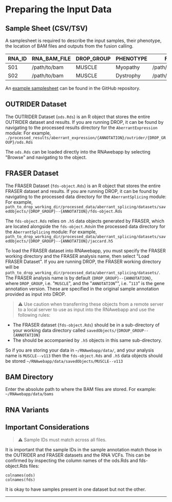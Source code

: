 # Preparing the Input Data

## Sample Sheet (CSV/TSV)

A samplesheet is required to describe the input samples, their phenotype, the location of BAM files and outputs from the fusion calling.

| RNA_ID | RNA_BAM_FILE | DROP_GROUP | PHENOTYPE | FUSIONS              |
|--------|--------------|------------|-----------|----------------------|
| S01    | /path/to/bam | MUSCLE     | Myopathy  | /path/to/fusions.tsv |
| S02    | /path/to/bam | MUSCLE     | Dystrophy | /path/to/fusions.tsv |

An [example samplesheet]() can be found in the GitHub repository.

## OUTRIDER Dataset

The OUTRIDER Dataset (`ods.Rds`) is an R object that stores the entire OUTRIDER dataset and results.
If you are running DROP, it can be found by navigating to the processed results directory for the `AberrantExpression` module:
For example, `./processed_results/aberrant_expression/{ANNOTATION}/outrider/{DROP_GROUP}/ods.Rds`

The `ods.Rds` can be loaded directly into the RNAwebapp by selecting "Browse" and navigating to the object.

## FRASER Dataset

The FRASER Dataset (`fds-object.Rds`) is an R object that stores the entire FRASER dataset and results.
If you are running DROP, it can be found by navigating to the processed data directory for the `AberrantSplicing` module:
For example, `path_to_drop_working_dir/processed_data/aberrant_splicing/datasets/savedObjects/{DROP_GROUP}--{ANNOTATION}/fds-object.Rds`

The `fds-object.Rds` relies on `.h5` data objects generated by FRASER, which are located alongside the `fds-object.Rds`in the processed data directory for the `AberrantSplicing` module:
For example, `path_to_drop_working_dir/processed_data/aberrant_splicing/datasets/savedObjects/{DROP_GROUP}--{ANNOTATION}/jaccard.h5`

To load the FRASER dataset into RNAwebapp, you must specify the FRASER working directory and the FRASER analysis name, then select "Load FRASER Dataset".
If you are running DROP, the FRASER working directory will be `path_to_drop_working_dir/processed_data/aberrant_splicing/datasets/`.
The FRASER analysis name is by default `{DROP_GROUP}--{ANNOTATION}`, where `DROP_GROUP`, i.e. "`MUSCLE`", and the "`ANNOTATION`"", i.e. "`113`" is the gene annotation version.
These are specified in the original sample annotation provided as input into DROP.

> ⚠️ Use caution when transferring these objects from a remote server to a local server to use as input into the RNAwebapp and use the following rules:

- The FRASER dataset (`fds-object.Rds`) should be in a sub-directory of your working data directory called `savedObjects/{DROUP_GROUP--{ANNOTATION}`
- The should be accompanied by `.h5` objects in this same sub-directory.

So if you are storing your data in `~/RNAwebapp/data/`, and your analysis name is `MUSCLE--v113` then the `fds-object.Rds` and `.h5` data objects should be stored `~/RNAwebapp/data/savedObjects/MUSCLE--v113`

## BAM Directory

Enter the absolute path to where the BAM files are stored. 
For example: `~/RNAwebapp/data/bams`

## RNA Variants

## Important Considerations

> ⚠️ Sample IDs must match across all files.

It is important that the sample IDs in the sample annotation match those in the OUTRIDER and FRASER datasets and the RNA VCFs.
This can be confirmed by inspecting the column names of the ods.Rds and fds-object.Rds files:
```
colnames(ods)
colnames(fds)
```
It is okay to have samples present in one dataset but not the other. 

---
